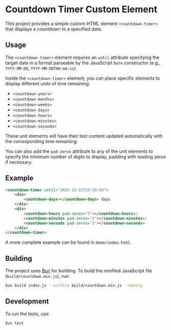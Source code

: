 # Countdown Timer Custom Element

This project provides a simple custom HTML element `<countdown-timer>` that displays a countdown to a specified date.

## Usage

The `<countdown-timer>` element requires an `until` attribute specifying the target date in a format parseable by the JavaScript `Date` constructor (e.g., `YYYY-MM-DD`, `YYYY-MM-DDTHH:mm:ss`).

Inside the `<countdown-timer>` element, you can place specific elements to display different units of time remaining:

- `<countdown-years>`
- `<countdown-months>`
- `<countdown-weeks>`
- `<countdown-days>`
- `<countdown-hours>`
- `<countdown-minutes>`
- `<countdown-seconds>`

These unit elements will have their text content updated automatically with the corresponding time remaining.

You can also add the `pad-zeros` attribute to any of the unit elements to specify the minimum number of digits to display, padding with leading zeros if necessary.

## Example

```html
<countdown-timer until="2025-12-31T23:59:59">
    <div>
        <countdown-days></countdown-days> days
    </div>
    <div>
        <countdown-hours pad-zeros="2"></countdown-hours>:
        <countdown-minutes pad-zeros="2"></countdown-minutes>:
        <countdown-seconds pad-zeros="2"></countdown-seconds>
    </div>
</countdown-timer>
```

A more complete example can be found in `demo/index.html`.

## Building

The project uses [Bun](https://bun.sh/) for building. To build the minified JavaScript file (`build/countdown.min.js`), run:

```bash
bun build index.js --outfile build/countdown.min.js --minify
```

## Development

To run the tests, use:

```bash
bun test
```
